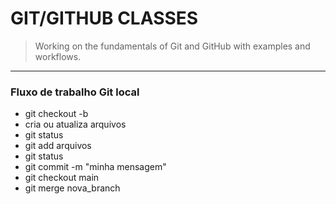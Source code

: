 # GIT/GITHUB CLASSES


> Working on the fundamentals of Git and GitHub with examples and workflows.

---

### Fluxo de trabalho Git local

* git checkout -b
* cria ou atualiza arquivos
* git status
* git add arquivos
* git status
* git commit -m "minha mensagem"
* git checkout main
* git merge nova\_branch